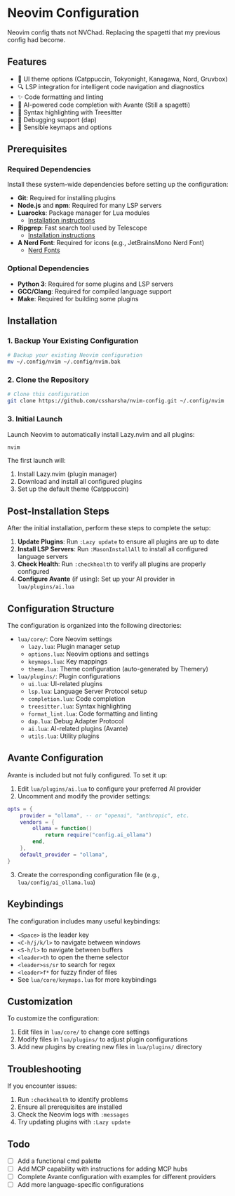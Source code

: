# Neovim Configuration

Neovim config thats not NVChad. Replacing the spagetti that my previous config had become.

## Features

- 🎨 UI theme options (Catppuccin, Tokyonight, Kanagawa, Nord, Gruvbox)
- 🔍 LSP integration for intelligent code navigation and diagnostics
- ✨ Code formatting and linting
- 🧠 AI-powered code completion with Avante (Still a spagetti)
- 🌲 Syntax highlighting with Treesitter
- 🐞 Debugging support (dap)
- 🔧 Sensible keymaps and options

## Prerequisites

### Required Dependencies

Install these system-wide dependencies before setting up the configuration:

- **Git**: Required for installing plugins
- **Node.js** and **npm**: Required for many LSP servers
- **Luarocks**: Package manager for Lua modules
  - [Installation instructions](https://luarocks.org/)
- **Ripgrep**: Fast search tool used by Telescope
  - [Installation instructions](https://github.com/BurntSushi/ripgrep?tab=readme-ov-file#installation)
- **A Nerd Font**: Required for icons (e.g., JetBrainsMono Nerd Font)
  - [Nerd Fonts](https://www.nerdfonts.com/font-downloads)

### Optional Dependencies

- **Python 3**: Required for some plugins and LSP servers
- **GCC/Clang**: Required for compiled language support
- **Make**: Required for building some plugins

## Installation

### 1. Backup Your Existing Configuration

```bash
# Backup your existing Neovim configuration
mv ~/.config/nvim ~/.config/nvim.bak
```

### 2. Clone the Repository

```bash
# Clone this configuration
git clone https://github.com/cssharsha/nvim-config.git ~/.config/nvim
```

### 3. Initial Launch

Launch Neovim to automatically install Lazy.nvim and all plugins:

```bash
nvim
```

The first launch will:
1. Install Lazy.nvim (plugin manager)
2. Download and install all configured plugins
3. Set up the default theme (Catppuccin)

## Post-Installation Steps

After the initial installation, perform these steps to complete the setup:

1. **Update Plugins**: Run `:Lazy update` to ensure all plugins are up to date
2. **Install LSP Servers**: Run `:MasonInstallAll` to install all configured language servers
3. **Check Health**: Run `:checkhealth` to verify all plugins are properly configured
4. **Configure Avante** (if using): Set up your AI provider in `lua/plugins/ai.lua`

## Configuration Structure

The configuration is organized into the following directories:

- `lua/core/`: Core Neovim settings
  - `lazy.lua`: Plugin manager setup
  - `options.lua`: Neovim options and settings
  - `keymaps.lua`: Key mappings
  - `theme.lua`: Theme configuration (auto-generated by Themery)
- `lua/plugins/`: Plugin configurations
  - `ui.lua`: UI-related plugins
  - `lsp.lua`: Language Server Protocol setup
  - `completion.lua`: Code completion
  - `treesitter.lua`: Syntax highlighting
  - `format_lint.lua`: Code formatting and linting
  - `dap.lua`: Debug Adapter Protocol
  - `ai.lua`: AI-related plugins (Avante)
  - `utils.lua`: Utility plugins

## Avante Configuration

Avante is included but not fully configured. To set it up:

1. Edit `lua/plugins/ai.lua` to configure your preferred AI provider
2. Uncomment and modify the provider settings:

```lua
opts = {
    provider = "ollama", -- or "openai", "anthropic", etc.
    vendors = {
        ollama = function()
            return require("config.ai_ollama")
        end,
    },
    default_provider = "ollama",
}
```

3. Create the corresponding configuration file (e.g., `lua/config/ai_ollama.lua`)

## Keybindings

The configuration includes many useful keybindings:

- `<Space>` is the leader key
- `<C-h/j/k/l>` to navigate between windows
- `<S-h/l>` to navigate between buffers
- `<leader>th` to open the theme selector
- `<leader>ss/sr` to search for regex
- `<leader>f*` for fuzzy finder of files
- See `lua/core/keymaps.lua` for more keybindings

## Customization

To customize the configuration:

1. Edit files in `lua/core/` to change core settings
2. Modify files in `lua/plugins/` to adjust plugin configurations
3. Add new plugins by creating new files in `lua/plugins/` directory

## Troubleshooting

If you encounter issues:

1. Run `:checkhealth` to identify problems
2. Ensure all prerequisites are installed
3. Check the Neovim logs with `:messages`
4. Try updating plugins with `:Lazy update`

## Todo

- [ ] Add a functional cmd palette
- [ ] Add MCP capability with instructions for adding MCP hubs
- [ ] Complete Avante configuration with examples for different providers
- [ ] Add more language-specific configurations
